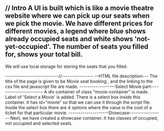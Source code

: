 // Intro 
A UI is built which is like a movie theatre website where we can pick up our seats 
when we pick the movie.
We have different prices for different movies, 
a legend where blue shows already occupied seats and white shows 'not-yet-occupied'.
The number of seats you filled for, shows your total bill.
----------
We will use local storage for storing the seats that you filled.

---------------------------//----------------
--HTML file description---
The title of the page is given to be Movie seat booking , and the linking to the css file and javascript file are made.
------------------Select Movie part-----------------------
A div container of class "movie-container" is made. Label of 'Select a Movie' is added.
There is a select box inside this container. It has id="movie" so that we can use it through the script file.
Inside the select box there are 4 options where the value is the cost of a ticket for that particular movie.
--------------------Showcase-----------------
Next, we have created a showcase container. It has classes of occupied, not occupied and selected seats. 
